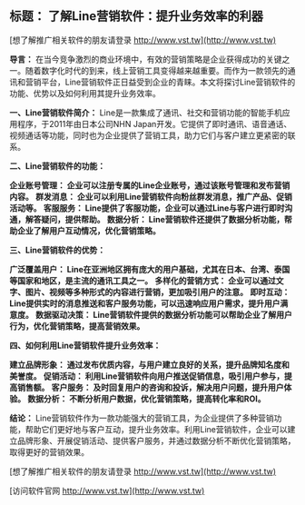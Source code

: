 ## **标题： 了解Line营销软件：提升业务效率的利器**

[想了解推广相关软件的朋友请登录 http://www.vst.tw](http://www.vst.tw)

**导言：**
在当今竞争激烈的商业环境中，有效的营销策略是企业获得成功的关键之一。随着数字化时代的到来，线上营销工具变得越来越重要。而作为一款领先的通讯和营销平台，Line营销软件正日益受到企业的青睐。本文将探讨Line营销软件的功能、优势以及如何利用其提升业务效率。

**一、Line营销软件简介：**
Line是一款集成了通讯、社交和营销功能的智能手机应用程序，于2011年由日本公司NHN Japan开发。它提供了即时通讯、语音通话、视频通话等功能，同时也为企业提供了营销工具，助力它们与客户建立更紧密的联系。

**二、Line营销软件的功能：**

**企业账号管理： 企业可以注册专属的Line企业账号，通过该账号管理和发布营销内容。**
**群发消息： 企业可以利用Line营销软件向粉丝群发消息，推广产品、促销活动等。**
**客服服务： Line提供了客服功能，企业可以通过Line与客户进行即时沟通，解答疑问，提供帮助。**
**数据分析： Line营销软件还提供了数据分析功能，帮助企业了解用户互动情况，优化营销策略。**

**三、Line营销软件的优势：**

**广泛覆盖用户： Line在亚洲地区拥有庞大的用户基础，尤其在日本、台湾、泰国等国家和地区，是主流的通讯工具之一。**
**多样化的营销方式： 企业可以通过文字、图片、视频等多种形式的内容进行营销，更加吸引用户的注意。**
**即时互动： Line提供实时的消息推送和客户服务功能，可以迅速响应用户需求，提升用户满意度。**
**数据驱动决策： Line营销软件提供的数据分析功能可以帮助企业了解用户行为，优化营销策略，提高营销效果。**

**四、如何利用Line营销软件提升业务效率：**

**建立品牌形象： 通过发布优质内容，与用户建立良好的关系，提升品牌知名度和美誉度。**
**促销活动： 利用Line营销软件向用户推送促销信息，吸引用户参与，提高销售额。**
**客户服务： 及时回复用户的咨询和投诉，解决用户问题，提升用户体验。**
**数据分析： 不断分析用户数据，优化营销策略，提高转化率和ROI。**

**结论：**
Line营销软件作为一款功能强大的营销工具，为企业提供了多种营销功能，帮助它们更好地与客户互动，提升业务效率。利用Line营销软件，企业可以建立品牌形象、开展促销活动、提供客户服务，并通过数据分析不断优化营销策略，取得更好的营销效果。

[想了解推广相关软件的朋友请登录 http://www.vst.tw](http://www.vst.tw)


[访问软件官网 http://www.vst.tw](http://www.vst.tw)
